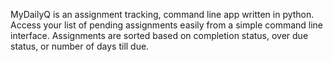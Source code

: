
MyDailyQ is an assignment tracking, command line app written in python. Access your list of pending assignments easily from a simple command line interface. Assignments are sorted based on completion status, over due status, or number of days till due.  
